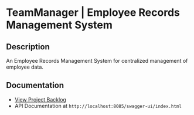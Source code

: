 # TeamManager | Employee Records Management System

## Description
An Employee Records Management System for centralized management of employee data.

## Documentation
- [View Project Backlog](./Backlog.md)
- API Documentation at `http://localhost:8085/swagger-ui/index.html`
